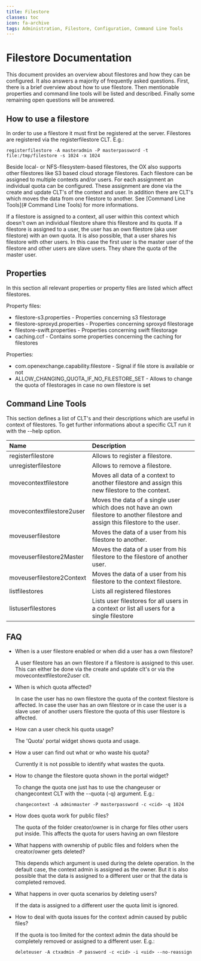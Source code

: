 ```yaml
---
title: Filestore
classes: toc
icon: fa-archive
tags: Administration, Filestore, Configuration, Command Line Tools
---
```


# Filestore Documentation

This document provides an overview about filestores and how they can be configured. It also answers a majority of frequently asked questions.
First, there is a brief overview about how to use filestore. Then mentionable properties and command line tools will be listed and described.
Finally some remaining open questions will be answered.

## How to use a filestore

In order to use a filestore it must first be registered at the server. Filestores are registered via the registerfilestore CLT. E.g.:

    registerfilestore -A masteradmin -P masterpassword -t file:/tmp/filestore -s 1024 -x 1024


Beside local- or NFS-filesystem-based filestores, the OX also supports other filestores like S3 based cloud storage filestores.
Each filestore can be assigned to multiple contexts and/or users. For each assignment an individual quota can be configured.
These assignment are done via the create and update CLT's of the context and user. In addition there are CLT's which moves the data from one filestore to another.
See [Command Line Tools](# Command Line Tools) for more informations.

If a filestore is assigned to a context, all user within this context which doesn't own an individual filestore share this filestore and its quota.
If a filestore is assigned to a user, the user has an own filestore (aka user filestore) with an own quota. It is also possible, that a user shares his filestore with
other users. In this case the first user is the master user of the filestore and other users are slave users. They share the quota of the master user.

## Properties

In this section all relevant properties or property files are listed which affect filestores.

Property files:

* filestore-s3.properties - Properties concerning s3 filestorage
* filestore-sproxyd.properties - Properties concerning sproxyd filestorage
* filestore-swift.properties - Properties concerning swift filestorage
* caching.ccf - Contains some properties concerning the caching for filestores


Properties:

* com.openexchange.capability.filestore - Signal if file store is available or not
* ALLOW_CHANGING_QUOTA_IF_NO_FILESTORE_SET - Allows to change the quota of filestorages in case no own filestore is set


## Command Line Tools

This section defines a list of CLT's and their descriptions which are useful in context of filestores.
To get further informations about a specific CLT run it with the --help option.

| Name              | Description                     |
|:------------------|:--------------------------------|
| registerfilestore | Allows to register a filestore. |
| unregisterfilestore | Allows to remove a filestore. |
| movecontextfilestore | Moves all data of a context to another filestore and assign this new filestore to the context. |
| movecontextfilestore2user | Moves the data of a single user which does not have an own filestore to another filestore and assign this filestore to the user. |
| moveuserfilestore | Moves the data of a user from his filestore to another. |
| moveuserfilestore2Master |  Moves the data of a user from his filestore to the filestore of another user. |
| moveuserfilestore2Context |  Moves the data of a user from his filestore to the context filestore. |
| listfilestores | Lists all registered filestores |
| listuserfilestores | Lists user filestores for all users in a context or list all users for a single filestore |


## FAQ


* When is a user filestore enabled or when did a user has a own filestore?

  A user filestore has an own filestore if a filestore is assigned to this user.
  This can either be done via the create and update clt's or via the movecontextfilestore2user clt.


* When is which quota affected?

  In case the user has no own filestore the quota of the context filestore is affected.
  In case the user has an own filestore or in case the user is a slave user of another users filestore the quota of this user filestore is affected.

* How can a user check his quota usage?

   The 'Quota' portal widget shows quota and usage.

* How a user can find out what or who waste his quota?

  Currently it is not possible to identify what wastes the quota.

* How to change the filestore quota shown in the portal widget?

  To change the quota one just has to use the changeuser or changecontext CLT with the --quota (-q) argument. E.g.:

      changecontext -A adminmaster -P masterpassword -c <cid> -q 1024


* How does quota work for public files?

   The quota of the folder creator/owner is in charge for files other users put inside. This
   affects the quota for users having an own filestore


* What happens with ownership of public files and folders when the creator/owner gets deleted?

   This depends which argument is used during the delete operation. In the default case, the context admin is assigned as the owner.
   But it is also possible that the data is assigned to a different user or that the data is completed removed.

* What happens in over quota scenarios by deleting users?

  If the data is assigned to a different user the quota limit is ignored.

* How to deal with quota issues for the context admin caused by public files?

  If the quota is too limited for the context admin the data should be completely removed or assigned to a different user. E.g.:

      deleteuser -A ctxadmin -P password -c <cid> -i <uid> --no-reassign
